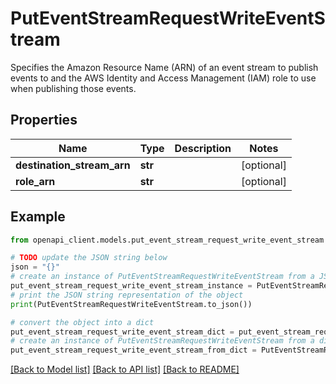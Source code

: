 # PutEventStreamRequestWriteEventStream

Specifies the Amazon Resource Name (ARN) of an event stream to publish events to and the AWS Identity and Access Management (IAM) role to use when publishing those events.

## Properties

Name | Type | Description | Notes
------------ | ------------- | ------------- | -------------
**destination_stream_arn** | **str** |  | [optional] 
**role_arn** | **str** |  | [optional] 

## Example

```python
from openapi_client.models.put_event_stream_request_write_event_stream import PutEventStreamRequestWriteEventStream

# TODO update the JSON string below
json = "{}"
# create an instance of PutEventStreamRequestWriteEventStream from a JSON string
put_event_stream_request_write_event_stream_instance = PutEventStreamRequestWriteEventStream.from_json(json)
# print the JSON string representation of the object
print(PutEventStreamRequestWriteEventStream.to_json())

# convert the object into a dict
put_event_stream_request_write_event_stream_dict = put_event_stream_request_write_event_stream_instance.to_dict()
# create an instance of PutEventStreamRequestWriteEventStream from a dict
put_event_stream_request_write_event_stream_from_dict = PutEventStreamRequestWriteEventStream.from_dict(put_event_stream_request_write_event_stream_dict)
```
[[Back to Model list]](../README.md#documentation-for-models) [[Back to API list]](../README.md#documentation-for-api-endpoints) [[Back to README]](../README.md)


